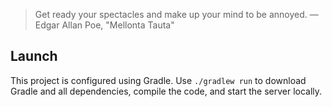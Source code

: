 > Get ready your spectacles and make up your mind to be annoyed. &mdash; Edgar Allan Poe, "Mellonta Tauta"

Launch
------
This project is configured using Gradle.
Use `./gradlew run` to download Gradle
and all dependencies, compile the code,
and start the server locally.
